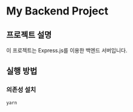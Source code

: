 # My Backend Project

## 프로젝트 설명

이 프로젝트는 Express.js를 이용한 백엔드 서버입니다.

## 실행 방법

### 의존성 설치
```bash
yarn